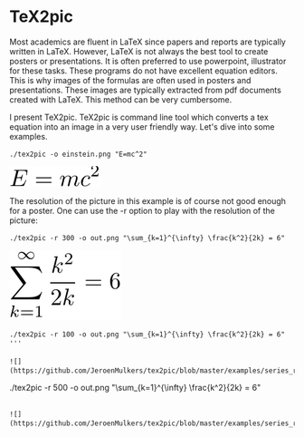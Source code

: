 TeX2pic
=======

Most academics are fluent in LaTeX since papers and reports are typically written in LaTeX. However, LaTeX is not always the best tool to create posters or presentations. It is often preferred to use powerpoint, illustrator for these tasks. These programs do not have excellent equation editors. This is why images of the formulas are often used in posters and presentations. These images are typically extracted from pdf documents created with LaTeX. This method can be very cumbersome.

I present TeX2pic. TeX2pic is command line tool which converts a tex equation into an image in a very user friendly way. Let's dive into some examples.

```
./tex2pic -o einstein.png "E=mc^2"
```

![einstein](https://github.com/JeroenMulkers/tex2pic/blob/master/examples/einstein.png)

The resolution of the picture in this example is of course not good enough for a poster. One can use the -r option to play with the resolution of the picture:

```
./tex2pic -r 300 -o out.png "\sum_{k=1}^{\infty} \frac{k^2}{2k} = 6"
```

![](https://github.com/JeroenMulkers/tex2pic/blob/master/examples/series_default.png)

```
./tex2pic -r 100 -o out.png "\sum_{k=1}^{\infty} \frac{k^2}{2k} = 6"
'''

![](https://github.com/JeroenMulkers/tex2pic/blob/master/examples/series_r100.png)

```
./tex2pic -r 500 -o out.png "\sum_{k=1}^{\infty} \frac{k^2}{2k} = 6"
```

![](https://github.com/JeroenMulkers/tex2pic/blob/master/examples/series_r500.png)
